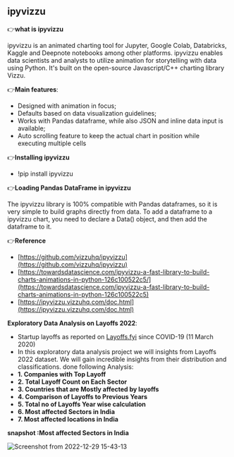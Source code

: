## ipyvizzu

👉**what is ipyvizzu**

ipyvizzu is an animated charting tool for Jupyter, Google Colab, Databricks, Kaggle and Deepnote notebooks among other platforms. ipyvizzu enables data scientists and analysts to utilize animation for storytelling with data using Python. It's built on the open-source Javascript/C++ charting library Vizzu.

👉**Main features**:

- Designed with animation in focus;
- Defaults based on data visualization guidelines;
- Works with Pandas dataframe, while also JSON and inline data input is available;
- Auto scrolling feature to keep the actual chart in position while executing multiple cells

👉**Installing ipyvizzu**

- !pip install ipyvizzu

👉**Loading Pandas DataFrame in ipyvizzu**

The ipyvizzu library is 100% compatible with Pandas dataframes, so it is very simple to build graphs directly from data. To add a dataframe to a ipyvizzu chart, you need to declare a Data() object, and then add the dataframe to it.

👉**Reference**

 - [https://github.com/vizzuhq/ipyvizzu](https://github.com/vizzuhq/ipyvizzu)
 - [https://towardsdatascience.com/ipyvizzu-a-fast-library-to-build-charts-animations-in-python-126c100522c5/](https://towardsdatascience.com/ipyvizzu-a-fast-library-to-build-charts-animations-in-python-126c100522c5)
 - [https://ipyvizzu.vizzuhq.com/doc.html](https://ipyvizzu.vizzuhq.com/doc.html)
 
**Exploratory Data Analysis on Layoffs 2022**:


- Startup layoffs as reported on [Layoffs.fyi](https://layoffs.fyi/) since COVID-19 (11 March 2020)
- In this exploratory data analysis project we will insights from Layoffs 2022 dataset. We will gain incredible insights from their distribution and classifications. done following Analysis:
- **1. Companies with Top Layoff**
- **2. Total Layoff Count on Each Sector**
- **3. Countries that are Mostly affected by layoffs**
- **4. Comparison of Layoffs to Previous Years**
- **5. Total no of Layoffs Year wise calculation**
- **6. Most affected Sectors in India**
- **7. Most affected locations in India**

**snapshot :Most affected Sectors in India**


![Screenshot from 2022-12-29 15-43-13](https://user-images.githubusercontent.com/31788971/209939845-127a6d83-3749-4846-b2ca-6d35399746d2.png)






